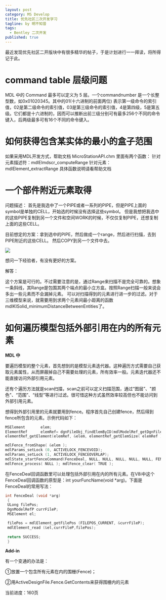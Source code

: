 ```yaml
---
layout: post
category: MS Develop
title: 优先社区二次开发学习
tagline: by 明不知昔
tags: 
  - Bentley 二次开发
published: true
---
```


最近发现优先社区二开版块中有很多精华的帖子，于是计划进行一一拜读，将所得记于此。

<!--more-->

# command table 层级问题

MDL 中的 Command 最多可以定义为 5 层。一个commandnumber 是一个长整型数，如0x01020345。其中的01(十六进制的前面两位) 表示第一级命令的索引值，02是第二级命令的索引值，03是第三级命令的索引值，4是第四级，5是第五级。它们都是十六进制的，因而可以推断出前三级分别可有最多256个不同的命令键入，后两级最多可有16个不同的命令键入。



# 如何获得包含某实体的最小的盒子范围

如果采用MDL开发方式，帮助文档 MicroStationAPI.chm 里面有两个函数：
针对元素描述符：mdlElmdscr_computeRange
针对元素：mdlElement_extractRange
具体函数说明请看帮助文档



# 一个部件附近元素取得

问题描述：
首先是我选中了一个PIPE或者一系列的PIPE，但是PIPE上面的symbol是单独的CELL，开始选的时候没有选择这些symbol。
但是我想把我选中的这些PIPE复制到另一个文件和空间WORK的时候，不仅仅复制PIPE，还想复制上面的这些CELL。

目前想定的方案：拿到选中的PIPE，然后做成一个range，然后进行扫描，去到PIPE附近的这些CELL。
然后COPY到另一个文件中去。

![](https://communities.bentley.com/cfs-file/__key/communityserver-discussions-components-files/343510/20150821.PNG)

想问一下经验者，有没有更好的方案。

解答：

这个方案是可行的。不过需要注意的是，通过Range来扫描不是完全可靠的。想象一条斜线，其Range是包围其两个端点的最小立方盒。按照Range扫描一般来说会多出一些元素而不会漏掉元素。
可以对扫描得到的元素进行进一步的过滤。对于三维模型来说，就需要用到求两个元素间最小距离的函数mdlKISolid_minimumDistanceBetweenEntities了。



# 如何遍历模型包括外部引用在内的所有元素

**MDL 中**

要遍历模型的整个元素，首先想到的是模型元素迭代器。这种遍历方式需要自己获取元素属性，从而屏蔽掉自己不需要处理的元素，所有效率一般。元素迭代器还不能直接访问外部引用元素。

还有个遍历方法就是scan扫描，scan之前可以定义扫描范围，通过“图层”、"颜色"、“范围”、“线型”等进行过滤。很可惜这种方式虽然效率较高但也不能访问到外部引用元素。

想得到外部引用里的元素就要用到fence。程序首先自己创建fence，然后得到fence所包含的元素。示例代码如下：

```c++
MSElement		elem;
ElementRef		elemRef= dgnFileObj_findElemByID(mdlModelRef_getDgnFile (ACTIVEMODEL) , 42078 , FALSE);
elementRef_getElement(elemRef, &elem, elementRef_getElemSize( elemRef ));

mdlFence_fromShape( &elem );
mdlParams_setLock (0, ACTIVELOCK_FENCEVOID);
mdlParams_setLock (1, ACTIVELOCK_FENCEOVERLAP);
mdlState_startFenceCommand(FenceDeal, NULL, NULL, NULL, NULL, NULL, FENCE_NO_CLIP);
mdlFence_process( NULL ); mdlFence_clear( TRUE );
```

在FenceDeal回调函数里可以处理包括外部引用在内的所有元素。在V8i中这个FenceDeal回调函数的原型是：int yourFuncName(void *arg)。下面是FenceDeal的常用写法：

```c++
int FenceDeal (void *arg) 
 { 
 ULong filePos; 
 DgnModelRefP currFileP; 
 MSElement el; 

 filePos = mdlElement_getFilePos (FILEPOS_CURRENT, &currFileP); 
 mdlElement_read (&el,currFileP,filePos); 
  
 return SUCCESS; 
 }
```



**Add-in**

有一个变通的办法是：

①放置一个包含所有元素在内的围栅(Fence)；

②用ActiveDesignFile.Fence.GetContents来获得围栅内的元素



当前进度：160页